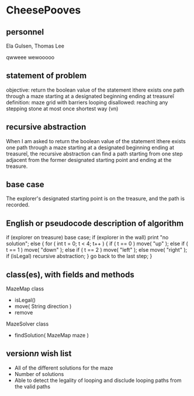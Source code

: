 # CheesePooves

## personnel
Ela Gulsen, Thomas Lee

qwweee wewooooo


## statement of problem

objective: return the boolean value of the statement ìthere exists one
path through a maze starting at a designated beginning ending at treasureî
definition: maze grid with barriers
looping disallowed: reaching any stepping stone at most once 
shortest way (vn)

## recursive abstraction
When I am asked to return the boolean value of the statement ìthere exists one
path through a maze starting at a designated beginning ending at treasureî,
the recursive abstraction can find a path starting from one step adjacent
from the former designated starting point and ending at the treasure.

## base case
The explorer's designated starting point is on the treasure, and the path
is recorded.

## English or pseudocode description of algorithm
if (explorer on treasure) base case;
if (explorer in the wall) print "no solution";
else {
	for ( int t = 0; t < 4; t++ ) {
		if ( t == 0 ) move( "up" );
		else if ( t == 1 ) move( "down" );
		else if ( t == 2 ) move( "left" );
		else move( "right" );
		if (isLegal) recursive abstraction; 
	}
	go back to the last step; 
}

## class(es), with fields and methods
MazeMap class
* isLegal()
* move( String direction )
* remove 

MazeSolver class
* findSolution( MazeMap maze )

## version*n* wish list
* All of the different solutions for the maze
* Number of solutions 
* Able to detect the legality of looping and disclude looping paths from 
the valid paths
